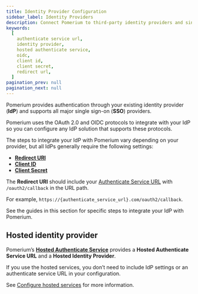 ```yaml
---
title: Identity Provider Configuration
sidebar_label: Identity Providers
description: Connect Pomerium to third-party identity providers and single-sign-on services.
keywords:
  [
    authenticate service url,
    identity provider,
    hosted authenticate service,
    oidc,
    client id,
    client secret,
    redirect url,
  ]
pagination_prev: null
pagination_next: null
---
```


Pomerium provides authentication through your existing identity provider (**IdP**) and supports all major single sign-on (**SSO**) providers.

Pomerium uses the OAuth 2.0 and OIDC protocols to integrate with your IdP so you can configure any IdP solution that supports these protocols.

The steps to integrate your IdP with Pomerium vary depending on your provider, but all IdPs generally require the following settings:

- **[Redirect URI](https://www.oauth.com/oauth2-servers/redirect-uris/)**
- **[Client ID]**
- **[Client Secret]**

The **Redirect URI** should include your [Authenticate Service URL](/docs/reference/authenticate-service-url) with `/oauth2/callback` in the URL path.

For example, `https://{authenticate_service_url}.com/oauth2/callback`.

See the guides in this section for specific steps to integrate your IdP with Pomerium.

## Hosted identity provider

Pomerium’s [**Hosted Authenticate Service**](/docs/capabilities/hosted-authenticate-service) provides a **Hosted Authenticate Service URL** and a **Hosted Identity Provider**.

If you use the hosted services, you don’t need to include IdP settings or an authenticate service URL in your configuration.

See [Configure hosted services](/docs/capabilities/hosted-authenticate-service#configure-the-hosted-authenticate-service) for more information.

[client id]: /docs/reference/identity-provider-settings#identity-provider-client-id
[client secret]: /docs/reference/identity-provider-settings#identity-provider-client-secret
[environmental variables]: https://en.wikipedia.org/wiki/Environment_variable
[oauth2]: https://oauth.net/2/
[openid connect]: https://en.wikipedia.org/wiki/OpenID_Connect
